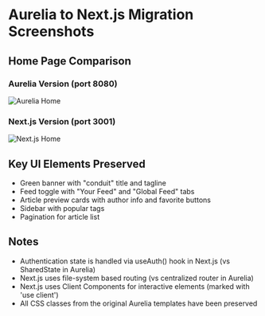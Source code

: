 # Aurelia to Next.js Migration Screenshots

## Home Page Comparison

### Aurelia Version (port 8080)
![Aurelia Home](/home/ubuntu/screenshots/localhost_8080_224746.png)

### Next.js Version (port 3001)
![Next.js Home](/home/ubuntu/screenshots/localhost_3001_home_224947.png)

## Key UI Elements Preserved
- Green banner with "conduit" title and tagline
- Feed toggle with "Your Feed" and "Global Feed" tabs
- Article preview cards with author info and favorite buttons
- Sidebar with popular tags
- Pagination for article list

## Notes
- Authentication state is handled via useAuth() hook in Next.js (vs SharedState in Aurelia)
- Next.js uses file-system based routing (vs centralized router in Aurelia)
- Next.js uses Client Components for interactive elements (marked with 'use client')
- All CSS classes from the original Aurelia templates have been preserved
